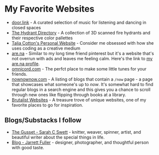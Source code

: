 # My Favorite Websites

- [door.link](https://www.door.link/) - A curated selection of music for listening and dancing in closed spaces
- [The Hydrant Directory](https://www.dayroselane.com/hydrants) - A collection of 3D scanned fire hydrants and their respective color pallettes
- [Talia Cotton's Personal Website](https://taliacotton.com/) - Consider me obsessed with how she uses coding as a creative medium
- [are.na](https://www.are.na/) - Similar to my long time friend pinterest but it's a website that's not overrun with ads and leaves me feeling calm. Here's the link to [my are.na profile](https://www.are.na/gisele-fox/channels).
- [omnicord.com](https://onlineomnichord.com/) - The perfct place to make some little tunes for your friends.
- [nownownow.com](https://github.com/giselejfox/giselejfox.github.io.git) - A listing of blogs that contain a `/now` page - a page that showcases what someone's up to *now*. It's somewhat hard to find regular blogs in a search engine and this gives you a chance to scroll through new ones like flipping through books at a library.
- [Brutalist Websites](https://brutalistwebsites.com/index_backup.html) - A treasure trove of unique websites, one of my favorite places to go for inspiration.

## Blogs/Substacks I follow
- [The Gusset - Sarah C Swett](https://sarahcswett.substack.com/) - knitter, weaver, spinner, artist, and beautiful writer about the special things in life.
- [Blog - Jarrett Fuller](https://www.jarrettfuller.blog/) - designer, photographer, and thoughtful person with good taste.